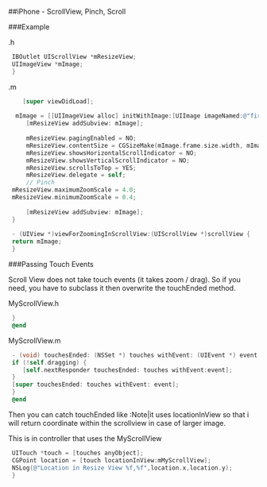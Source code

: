 
##iPhone - ScrollView, Pinch, Scroll

###Example

.h
```objective-c
 IBOutlet UIScrollView *mResizeView;
 UIImageView *mImage;
 }
 ```
.m
```objective-c
    [super viewDidLoad];
 	
  mImage = [[UIImageView alloc] initWithImage:[UIImage imageNamed:@"fireworks.png"]];   
     [mResizeView addSubview: mImage];  
    
     mResizeView.pagingEnabled = NO;  
     mResizeView.contentSize = CGSizeMake(mImage.frame.size.width, mImage.frame.size.height);  
     mResizeView.showsHorizontalScrollIndicator = NO;  
     mResizeView.showsVerticalScrollIndicator = NO;  
     mResizeView.scrollsToTop = YES;
     mResizeView.delegate = self; 
     // Pinch	
 mResizeView.maximumZoomScale = 4.0;  
 mResizeView.minimumZoomScale = 0.4;  
    
     [mResizeView addSubview: mImage];   
 }
 
 - (UIView *)viewForZoomingInScrollView:(UIScrollView *)scrollView {  
 return mImage;  
 }  
 ```

###Passing Touch Events

Scroll View does not take touch events (it takes zoom / drag). So if you need, you have to subclass it then overwrite the touchEnded method.


MyScrollView.h
```objective-c
 }
 @end
 ```
MyScrollView.m
```objective-c
 - (void) touchesEnded: (NSSet *) touches withEvent: (UIEvent *) event {	
 if (!self.dragging) {
 	[self.nextResponder touchesEnded: touches withEvent:event]; 
 }		
 [super touchesEnded: touches withEvent: event];
 }
 @end
 ```
Then you can catch touchEnded like
:Note|it uses locationInView so that i will return coordinate within the scrollview in case of larger image.


This is in controller that uses the MyScrollView

```objective-c
 UITouch *touch = [touches anyObject];	
 CGPoint location = [touch locationInView:mMyScrollView];
 NSLog(@"Location in Resize View %f,%f",location.x,location.y);
 }
 ```



